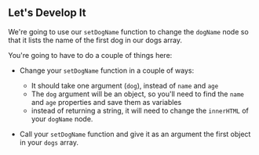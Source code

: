 ## Let's Develop It

We're going to use our `setDogName` function to change the `dogName` node so that it lists the name of the first dog in our dogs array.

You're going to have to do a couple of things here:

- Change your `setDogName` function in a couple of ways:
  - It should take one argument (`dog`), instead of `name` and `age`
  - The `dog` argument will be an object, so you'll need to find the `name` and `age` properties and save them as variables
  - instead of returning a string, it will need to change the `innerHTML` of your `dogName` node.

- Call your `setDogName` function and give it as an argument the first object in your `dogs` array.